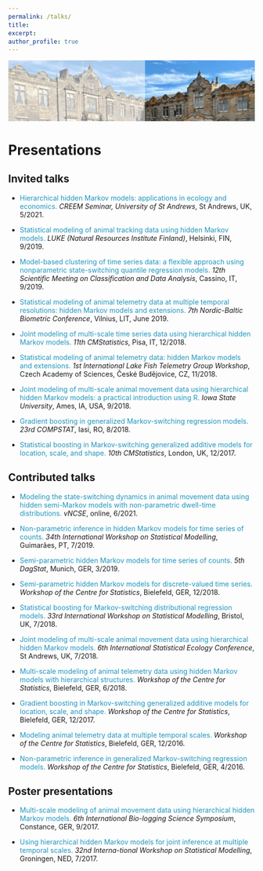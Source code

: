 ```yaml
---
permalink: /talks/
title:
excerpt:
author_profile: true
---
```


<img src='/images/StA3.png' width='895'>

Presentations
======

Invited talks
------

- <span style="color: #1f96be;"> Hierarchical hidden Markov models: applications in ecology and economics. </span>
*CREEM Seminar, University of St Andrews*, St Andrews, UK, 5/2021.

- <span style="color: #1f96be;"> Statistical modeling of animal tracking data using hidden Markov models. </span>
*LUKE (Natural Resources Institute Finland)*, Helsinki, FIN, 9/2019.

- <span style="color: #1f96be;"> Model-based clustering of time series data: a flexible approach using nonparametric state-switching quantile regression models. </span>
*12th Scientific Meeting on Classification and Data Analysis*, Cassino, IT, 9/2019.

- <span style="color: #1f96be;"> Statistical modeling of animal telemetry data at multiple temporal resolutions: hidden Markov models and extensions. </span>
*7th Nordic-Baltic Biometric Conference*, Vilnius, LIT, June 2019.

- <span style="color: #1f96be;"> Joint modeling of multi-scale time series data using hierarchical hidden Markov models. </span>
*11th CMStatistics*, Pisa, IT, 12/2018.

- <span style="color: #1f96be;"> Statistical modeling of animal telemetry data: hidden Markov models and extensions. </span>
*1st International Lake Fish Telemetry Group Workshop*, Czech Academy of Sciences, České Budějovice, CZ, 11/2018.

- <span style="color: #1f96be;"> Joint modeling of multi-scale animal movement data using hierarchical hidden Markov models: a practical introduction using R. </span>
*Iowa State University*, Ames, IA, USA, 9/2018.

- <span style="color: #1f96be;"> Gradient boosting in generalized Markov-switching regression models. </span>
*23rd COMPSTAT*, Iasi, RO, 8/2018.

- <span style="color: #1f96be;"> Statistical boosting in Markov-switching generalized additive models for location, scale, and shape. </span>
*10th CMStatistics*, London, UK, 12/2017.

Contributed talks
------

- <span style="color: #1f96be;"> Modeling the state-switching dynamics in animal movement data using hidden semi-Markov models with non-parametric dwell-time distributions. </span>
*vNCSE*, online, 6/2021.

- <span style="color: #1f96be;"> Non-parametric inference in hidden Markov models for time series of counts. </span>
*34th International Workshop on Statistical Modelling*, Guimarães, PT, 7/2019.

-	<span style="color: #1f96be;"> Semi-parametric hidden Markov models for time series of counts. </span>
*5th DagStat*, Munich, GER, 3/2019.

-	<span style="color: #1f96be;"> Semi-parametric hidden Markov models for discrete-valued time series. </span>
*Workshop of the Centre for Statistics*, Bielefeld, GER, 12/2018.

-	<span style="color: #1f96be;"> Statistical boosting for Markov-switching distributional regression models. </span>
*33rd International Workshop on Statistical Modelling*, Bristol, UK, 7/2018.

-	<span style="color: #1f96be;"> Joint modeling of multi-scale animal movement data using hierarchical hidden Markov models. </span>
*6th International Statistical Ecology Conference*, St Andrews, UK, 7/2018.

-	<span style="color: #1f96be;"> Multi-scale modeling of animal telemetry data using hidden Markov models with hierarchical structures. </span>
*Workshop of the Centre for Statistics*, Bielefeld, GER, 6/2018.

-	<span style="color: #1f96be;"> Gradient boosting in Markov-switching generalized additive models for location, scale, and shape. </span>
*Workshop of the Centre for Statistics*, Bielefeld, GER, 12/2017.

-	<span style="color: #1f96be;"> Modeling animal telemetry data at multiple temporal scales. </span>
*Workshop of the Centre for Statistics*, Bielefeld, GER, 12/2016.

-	<span style="color: #1f96be;"> Non-parametric inference in generalized Markov-switching regression models. </span>
*Workshop of the Centre for Statistics*, Bielefeld, GER, 4/2016.

Poster presentations
------

-	<span style="color: #1f96be;"> Multi-scale modeling of animal movement data using hierarchical hidden Markov models. </span>
*6th International Bio-logging Science Symposium*, Constance, GER, 9/2017.

-	<span style="color: #1f96be;"> Using hierarchical hidden Markov models for joint inference at multiple temporal scales. </span>
*32nd Interna-tional Workshop on Statistical Modelling*, Groningen, NED, 7/2017.
